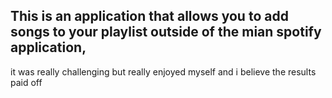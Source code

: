 ## This is an application that allows you to add songs to your playlist outside of the mian spotify application, 
it was really challenging but really enjoyed myself and i believe the results paid off 
